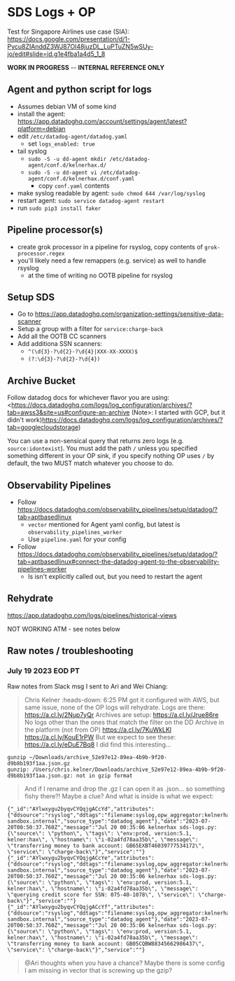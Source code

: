 # SDS Logs + OP

Test for Singapore Airlines use case (SIA): <https://docs.google.com/presentation/d/1-Pycu8ZIAnddZ3WJ87Ol48juzDL_LuPTuZN5wSUy-jo/edit#slide=id.g1e4fba1a4d5_1_8>

**WORK IN PROGRESS** -- **INTERNAL REFERENCE ONLY**

## Agent and python script for logs

- Assumes debian VM of some kind
- install the agent: <https://app.datadoghq.com/account/settings/agent/latest?platform=debian>
- edit `/etc/datadog-agent/datadog.yaml`
  - set `logs_enabled: true`
- tail syslog
  - `sudo -S -u dd-agent mkdir /etc/datadog-agent/conf.d/kelnerhax.d/`
  - `sudo -S -u dd-agent vi /etc/datadog-agent/conf.d/kelnerhax.d/conf.yaml`
    - copy `conf.yaml` contents
- make syslog readable by agent: `sudo chmod 644 /var/log/syslog`
- restart agent: `sudo service datadog-agent restart`
- run `sudo pip3 install faker`

## Pipeline processor(s)

- create grok processor in a pipeline for rsyslog, copy contents of `grok-processor.regex`
- you'll likely need a few remappers (e.g. service) as well to handle rsyslog
  - at the time of writing no OOTB pipeline for rsyslog

## Setup SDS

- Go to <https://app.datadoghq.com/organization-settings/sensitive-data-scanner>
- Setup a group with a filter for `service:charge-back`
- Add all the OOTB CC scanners
- Add additiona SSN scanners:
  - `^(\d{3}-?\d{2}-?\d{4}|XXX-XX-XXXX)$`
  - `(?:\d{3}-?\d{2}-?\d{4})`

## Archive Bucket

Follow datadog docs for whichever flavor you are using: <<https://docs.datadoghq.com/logs/log_configuration/archives/?tab=awss3&site=us#configure-an-archive> (Note>: I started with GCP, but it didn't work)<https://docs.datadoghq.com/logs/log_configuration/archives/?tab=googlecloudstorage>)

You can use a non-sensical query that returns zero logs (e.g. `source:idontexist`). You must add the path `/` unless you specified something different in your OP sink, if you specify nothing OP uses `/` by default, the two MUST match whatever you choose to do.

## Observability Pipelines

- Follow <https://docs.datadoghq.com/observability_pipelines/setup/datadog/?tab=aptbasedlinux>
  - `vector` mentioned for Agent yaml config, but latest is `observability_pipelines_worker`
  - Use `pipeline.yaml` for your config
- Follow <https://docs.datadoghq.com/observability_pipelines/setup/datadog/?tab=aptbasedlinux#connect-the-datadog-agent-to-the-observability-pipelines-worker>
  - Is isn't explicitly called out, but you need to restart the agent

## Rehydrate

<https://app.datadoghq.com/logs/pipelines/historical-views>

NOT WORKING ATM - see notes below

## Raw notes / troubleshooting

### July 19 2023 EOD PT

Raw notes from Slack msg I sent to Ari and Wei Chiang:

> Chris Kelner :heads-down:  6:25 PM
> got it configured with AWS, but same issue, none of the OP logs will rehydrate.
> Logs are there: <https://a.cl.ly/2Nup7yQr>
> Archives are setup: <https://a.cl.ly/Jrue86re>
> No logs other than the ones that match the filter on the DD Archive in the platform (not from OP)
> <https://a.cl.ly/7KuWkLKl>
> <https://a.cl.ly/KouE1rPW>
> But we expect to see these: <https://a.cl.ly/eDuE7Bq8>
> I did find this interesting...

```
gunzip ~/Downloads/archive_52e97e12-89ea-4b9b-9f20-d9b8b193f1aa.json.gz
gunzip: /Users/chris.kelner/Downloads/archive_52e97e12-89ea-4b9b-9f20-d9b8b193f1aa.json.gz: not in gzip format
```

> And if I rename and drop the .gz I can open it as .json... so something fishy there?! Maybe a clue?
> And what is inside is what we expect:

```
{"_id":"AYlwxygu2byqvCYQqjgACcYd","attributes":{"ddsource":"rsyslog","ddtags":"filename:syslog,opw_aggregator:kelnerhax,sender:observability_pipelines_worker","hostname":"kelnerhax.c.datadog-sandbox.internal","source_type":"datadog_agent"},"date":"2023-07-20T00:50:37.760Z","message":"Jul 20 00:35:06 kelnerhax sds-logs.py: {\"source\": \"python\", \"tags\": \"env:prod, version:5.1, kelner:hax\", \"hostname\": \"i-02a4fd78aa35b\", \"message\": \"transferring money to bank account: GB65EXBT46039777534172\", \"service\": \"charge-back\"}","service":""}
{"_id":"AYlwxygu2byqvCYQqjgACcYe","attributes":{"ddsource":"rsyslog","ddtags":"filename:syslog,opw_aggregator:kelnerhax,sender:observability_pipelines_worker","hostname":"kelnerhax.c.datadog-sandbox.internal","source_type":"datadog_agent"},"date":"2023-07-20T00:50:37.760Z","message":"Jul 20 00:35:06 kelnerhax sds-logs.py: {\"source\": \"python\", \"tags\": \"env:prod, version:5.1, kelner:hax\", \"hostname\": \"i-02a4fd78aa35b\", \"message\": \"querying credit score for SSN: 075-40-1078\", \"service\": \"charge-back\"}","service":""}
{"_id":"AYlwxygu2byqvCYQqjgACcYf","attributes":{"ddsource":"rsyslog","ddtags":"filename:syslog,opw_aggregator:kelnerhax,sender:observability_pipelines_worker","hostname":"kelnerhax.c.datadog-sandbox.internal","source_type":"datadog_agent"},"date":"2023-07-20T00:50:37.760Z","message":"Jul 20 00:35:06 kelnerhax sds-logs.py: {\"source\": \"python\", \"tags\": \"env:prod, version:5.1, kelner:hax\", \"hostname\": \"i-02a4fd78aa35b\", \"message\": \"transferring money to bank account: GB05CQBW88345662986437\", \"service\": \"charge-back\"}","service":""}
```

> @Ari thoughts when you have a chance? Maybe there is some config I am missing in vector that is screwing up the gzip?

